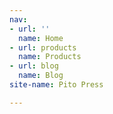 ```yaml
---
nav:
- url: ''
  name: Home
- url: products
  name: Products
- url: blog
  name: Blog
site-name: Pito Press

---
```

